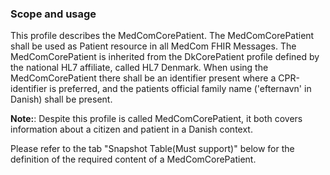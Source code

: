 ### Scope and usage 

This profile describes the MedComCorePatient. The MedComCorePatient shall be used as Patient resource in all MedCom FHIR Messages.
The MedComCorePatient is inherited from the DkCorePatient profile defined by the national HL7 affiliate, called HL7 Denmark. When using the MedComCorePatient there shall be an identifier present where a CPR-identifier is preferred, and the patients official family name ('efternavn' in Danish) shall be present. 

__Note:__: Despite this profile is called MedComCorePatient, it both covers information about a citizen and patient in a Danish context. 

Please refer to the tab "Snapshot Table(Must support)" below for the definition of the required content of a MedComCorePatient.
